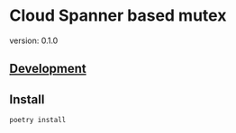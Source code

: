 # Cloud Spanner based mutex

version: 0.1.0

## [Development](../DEVELOPMENT.md)

## Install

```bash
poetry install
```

